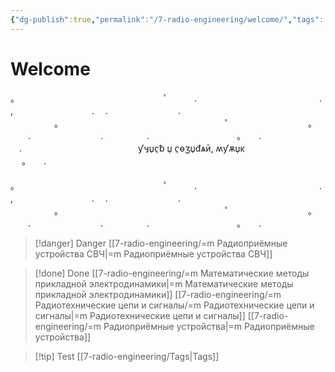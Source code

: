 ```yaml
---
{"dg-publish":true,"permalink":"/7-radio-engineering/welcome/","tags":["gardenEntry"]}
---
```



# Welcome

。　　　　　　　　　　　　　　　　　ﾟ　　　.　　　　　　　　　　　　　　.  
,　　　　　　　　　.　 .　　　　　　　　.  
　　　　　。　　　　　　　　　　　　　　　　　　　ﾟ　　　　　　　　　。  
　　.　　　　　　　　.　　　　　.　　　　　　　　　　。　　.　  
　.　　　　　　　　　　　　　 ƴӌџҁƀ џ ҁѳӡџđѧӣ, ʍƴѫџκㅤㅤㅤㅤㅤㅤㅤㅤㅤㅤ 　 。　　.  
　 　　　　　　。　　　　　　　　　　　　　　　　　ﾟ　　　.　　　　　　　　　　　　　　.  
,　　　　　　　　　.　 .　　　　　　　　.  
　　　　　。　　　　　　　　　　　　　　　　　　　ﾟ　　　　　　　　　。  
　　.　　　　　　　　.　　　　　.　　　　　　　　　　。　　.

> [!danger] Danger
> [[7-radio-engineering/=m Радиоприёмные устройства СВЧ\|=m Радиоприёмные устройства СВЧ]]

> [!done] Done
> [[7-radio-engineering/=m Математические методы прикладной электродинамики\|=m Математические методы прикладной электродинамики]]
> [[7-radio-engineering/=m Радиотехнические цепи и сигналы/=m Радиотехнические цепи и сигналы\|=m Радиотехнические цепи и сигналы]]
> [[7-radio-engineering/=m Радиоприёмные устройства\|=m Радиоприёмные устройства]]

> [!tip] Test
> [[7-radio-engineering/Tags\|Tags]]

